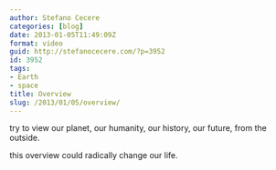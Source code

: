 ```yaml
---
author: Stefano Cecere
categories: [blog]
date: 2013-01-05T11:49:09Z
format: video
guid: http://stefanocecere.com/?p=3952
id: 3952
tags:
- Earth
- space
title: Overview
slug: /2013/01/05/overview/
---
```


try to view our planet, our humanity, our history, our future, from the outside.
  
this overview could radically change our life.

<div class="jetpack-video-wrapper">
</div>

&nbsp;